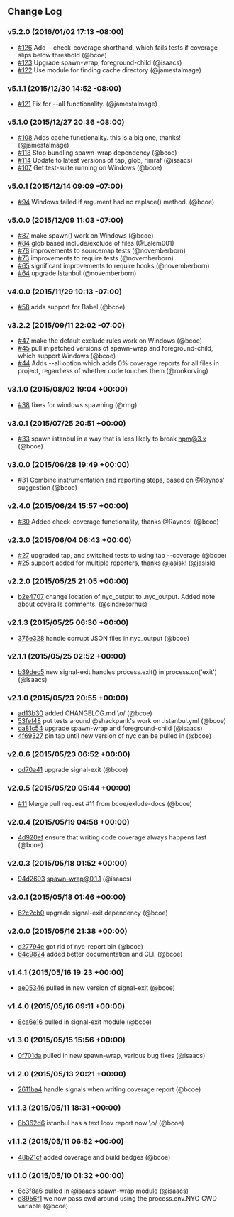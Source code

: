 ## Change Log

### v5.2.0 (2016/01/02 17:13 -08:00)

- [#126](https://github.com/bcoe/nyc/pull/126) Add --check-coverage shorthand, which fails tests if coverage slips below threshold (@bcoe)
- [#123](https://github.com/bcoe/nyc/pull/123) Upgrade spawn-wrap, foreground-child (@isaacs)
- [#122](https://github.com/bcoe/nyc/pull/122) Use module for finding cache directory (@jamestalmage)

### v5.1.1 (2015/12/30 14:52 -08:00)

- [#121](https://github.com/bcoe/nyc/pull/121) Fix for --all functionality. (@jamestalmage)

### v5.1.0 (2015/12/27 20:36 -08:00)

- [#108](https://github.com/bcoe/nyc/pull/108) Adds cache functionality. this is a big one, thanks! (@jamestalmage)
- [#118](https://github.com/bcoe/nyc/pull/118) Stop bundling spawn-wrap dependency (@bcoe)
- [#114](https://github.com/bcoe/nyc/pull/114) Update to latest versions of tap, glob, rimraf (@isaacs)
- [#107](https://github.com/bcoe/nyc/pull/107) Get test-suite running on Windows (@bcoe)

### v5.0.1 (2015/12/14 09:09 -07:00)

- [#94](https://github.com/bcoe/nyc/pull/93) Windows failed if argument had no replace() method. (@bcoe)

### v5.0.0 (2015/12/09 11:03 -07:00)

- [#87](https://github.com/bcoe/nyc/pull/87) make spawn() work on Windows (@bcoe)
- [#84](https://github.com/bcoe/nyc/pull/84) glob based include/exclude of files (@Lalem001)
- [#78](https://github.com/bcoe/nyc/pull/78) improvements to sourcemap tests (@novemberborn)
- [#73](https://github.com/bcoe/nyc/pull/73) improvements to require tests (@novemberborn)
- [#65](https://github.com/bcoe/nyc/pull/65) significant improvements to require hooks (@novemberborn)
- [#64](https://github.com/bcoe/nyc/pull/64) upgrade Istanbul (@novemberborn)

### v4.0.0 (2015/11/29 10:13 -07:00)

- [#58](https://github.com/bcoe/nyc/pull/58) adds support for Babel (@bcoe)

### v3.2.2 (2015/09/11 22:02 -07:00)

- [#47](https://github.com/bcoe/nyc/pull/47) make the default exclude rules work on Windows (@bcoe)
- [#45](https://github.com/bcoe/nyc/pull/45) pull in patched versions of spawn-wrap and foreground-child, which support Windows (@bcoe)
- [#44](https://github.com/bcoe/nyc/pull/44) Adds --all option which adds 0% coverage reports for all files in project, regardless of whether code touches them (@ronkorving)

### v3.1.0 (2015/08/02 19:04 +00:00)

- [#38](https://github.com/bcoe/nyc/pull/38) fixes for windows spawning (@rmg)

### v3.0.1 (2015/07/25 20:51 +00:00)
- [#33](https://github.com/bcoe/nyc/pull/33) spawn istanbul in a way that is less likely to break npm@3.x (@bcoe)

### v3.0.0 (2015/06/28 19:49 +00:00)

- [#31](https://github.com/bcoe/nyc/pull/31) Combine instrumentation and reporting steps, based
  on @Raynos' suggestion (@bcoe)

### v2.4.0 (2015/06/24 15:57 +00:00)
- [#30](https://github.com/bcoe/nyc/pull/30) Added check-coverage functionality, thanks
  @Raynos! (@bcoe)

### v2.3.0 (2015/06/04 06:43 +00:00)
- [#27](https://github.com/bcoe/nyc/pull/27) upgraded tap, and switched tests to using tap --coverage (@bcoe)
- [#25](https://github.com/bcoe/nyc/pull/25) support added for multiple reporters, thanks @jasisk! (@jasisk)

### v2.2.0 (2015/05/25 21:05 +00:00)
- [b2e4707](https://github.com/bcoe/nyc/commit/b2e4707ca16750fe274f61039baf1cabdd6b0149) change location of nyc_output to .nyc_output. Added note about coveralls comments. (@sindresorhus)

### v2.1.3 (2015/05/25 06:30 +00:00)
- [376e328](https://github.com/bcoe/nyc/commit/376e32871d2d65ca31e7d8ba691293ac3ba6117e) handle corrupt JSON files in nyc_output (@bcoe)

### v2.1.1 (2015/05/25 02:52 +00:00)
- [b39dec5](https://github.com/bcoe/nyc/commit/b39dec5a7fb9004be72d024d5d1df2984dd21a52) new signal-exit handles process.exit() in process.on('exit') (@isaacs)

### v2.1.0 (2015/05/23 20:55 +00:00)
- [ad13b30](https://github.com/bcoe/nyc/commit/ad13b30cf263ccc3607e1707ebdf582345ce90fe) added CHANGELOG.md \o/ (@bcoe)
- [53fef48](https://github.com/bcoe/nyc/commit/53fef4820e7b502d00561fb5d16f5bfb4b641192) put tests around @shackpank's work on .istanbul.yml (@bcoe)
- [da81c54](https://github.com/bcoe/nyc/commit/da81c5427c2dee38496def9741fdde5524fa0942) upgrade spawn-wrap and foreground-child (@isaacs)
- [4f69327](https://github.com/bcoe/nyc/commit/4f69327b5e6247770bf299fab86abb67a042b26a) pin tap until new version of nyc can be pulled in (@bcoe)

### v2.0.6 (2015/05/23 06:52 +00:00)
- [cd70a41](https://github.com/bcoe/nyc/commit/cd70a414adc12b79770eaca9e8ca0e5f954924f3) upgrade signal-exit (@bcoe)

### v2.0.5 (2015/05/20 05:44 +00:00)
- [#11](https://github.com/bcoe/nyc/pull/11) Merge pull request #11 from bcoe/exlude-docs (@bcoe)

### v2.0.4 (2015/05/19 04:58 +00:00)
- [4d920ef](https://github.com/bcoe/nyc/commit/4d920ef6e0843729a911ca1cf6deaf6645e21f60) ensure that writing code coverage always happens last (@bcoe)

### v2.0.3 (2015/05/18 01:52 +00:00)
- [94d2693](https://github.com/bcoe/nyc/commit/94d2693739cf7145333d941c88e0d3af9592c1d6) spawn-wrap@0.1.1 (@isaacs)

### v2.0.1 (2015/05/18 01:46 +00:00)
- [62c2cb0](https://github.com/bcoe/nyc/commit/62c2cb0941fbda8aa5ef6ba4877c02a046b68c6c) upgrade signal-exit dependency (@bcoe)

### v2.0.0 (2015/05/16 21:38 +00:00)
- [d27794e](https://github.com/bcoe/nyc/commit/d27794e3c527ccf743501f328b9749f1bcf9cefe) got rid of nyc-report bin (@bcoe)
- [64c9824](https://github.com/bcoe/nyc/commit/64c98241db36331b611cf990343da40d5f45685a) added better documentation and CLI. (@bcoe)

### v1.4.1 (2015/05/16 19:23 +00:00)
- [ae05346](https://github.com/bcoe/nyc/commit/ae0534617a59c86905f1da290d067945bf7d1bb9) pulled in new version of signal-exit (@bcoe)

### v1.4.0 (2015/05/16 09:11 +00:00)
- [8ca6e16](https://github.com/bcoe/nyc/commit/8ca6e16f6ecb7fa488944cd00d84ae5d355345d2) pulled in signal-exit module (@bcoe)

### v1.3.0 (2015/05/15 15:56 +00:00)
- [0f701da](https://github.com/bcoe/nyc/commit/0f701da5aa3ad8a02872c4c6c8c37d0deb2c5877) pulled in new spawn-wrap, various bug fixes (@isaacs)

### v1.2.0 (2015/05/13 20:21 +00:00)
- [2611ba4](https://github.com/bcoe/nyc/commit/2611ba44f12a25c12c0f95a9bdcfbf905dbb070f) handle signals when writing coverage report (@bcoe)

### v1.1.3 (2015/05/11 18:31 +00:00)
- [8b362d6](https://github.com/bcoe/nyc/commit/8b362d600845722943c1da8213f0406d6b3a3874) istanbul has a text lcov report now \o/ (@bcoe)

### v1.1.2 (2015/05/11 06:52 +00:00)
- [48b21cf](https://github.com/bcoe/nyc/commit/48b21cf3b35f6d14d35ac9afdd423ead09a2368e) added coverage and build badges (@bcoe)

### v1.1.0 (2015/05/10 01:32 +00:00)
- [6c3f8a6](https://github.com/bcoe/nyc/commit/6c3f8a6147c376e87a22c4a72a1ab28ab4177349) pulled in @isaacs spawn-wrap module (@isaacs)
- [d8956f1](https://github.com/bcoe/nyc/commit/d8956f170f12a8a27cc3f7611f78230393bf105b) we now pass cwd around using the process.env.NYC_CWD variable (@bcoe)
